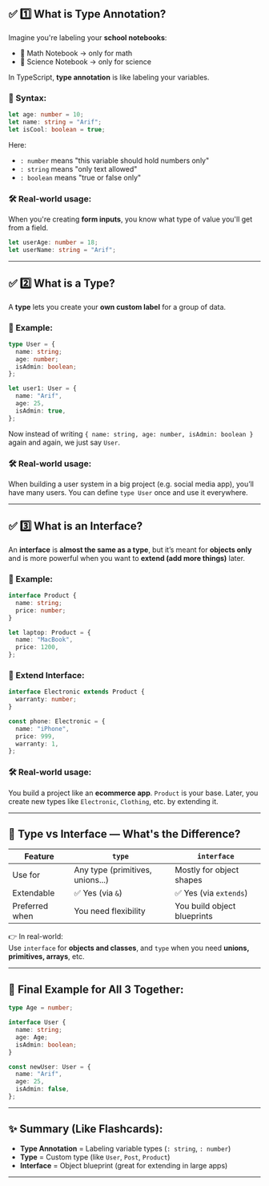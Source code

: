 ## ✅ 1️⃣ What is **Type Annotation**?

Imagine you're labeling your **school notebooks**:

- 📘 Math Notebook → only for math
- 📙 Science Notebook → only for science

In TypeScript, **type annotation** is like labeling your variables.

### 🧠 Syntax:
```ts
let age: number = 10;
let name: string = "Arif";
let isCool: boolean = true;
```

Here:
- `: number` means "this variable should hold numbers only"
- `: string` means "only text allowed"
- `: boolean` means "true or false only"

### 🛠 Real-world usage:
When you're creating **form inputs**, you know what type of value you'll get from a field.

```ts
let userAge: number = 18;
let userName: string = "Arif";
```

---

## ✅ 2️⃣ What is a **Type**?

A **type** lets you create your **own custom label** for a group of data.

### 🧠 Example:

```ts
type User = {
  name: string;
  age: number;
  isAdmin: boolean;
};

let user1: User = {
  name: "Arif",
  age: 25,
  isAdmin: true,
};
```

Now instead of writing `{ name: string, age: number, isAdmin: boolean }` again and again, we just say `User`.

### 🛠 Real-world usage:
When building a user system in a big project (e.g. social media app), you’ll have many users. You can define `type User` once and use it everywhere.

---

## ✅ 3️⃣ What is an **Interface**?

An **interface** is **almost the same as a type**, but it’s meant for **objects only** and is more powerful when you want to **extend (add more things)** later.

### 🧠 Example:

```ts
interface Product {
  name: string;
  price: number;
}

let laptop: Product = {
  name: "MacBook",
  price: 1200,
};
```

### 🔁 Extend Interface:

```ts
interface Electronic extends Product {
  warranty: number;
}

const phone: Electronic = {
  name: "iPhone",
  price: 999,
  warranty: 1,
};
```

### 🛠 Real-world usage:
You build a project like an **ecommerce app**. `Product` is your base. Later, you create new types like `Electronic`, `Clothing`, etc. by extending it.

---

## 🤔 Type vs Interface — What's the Difference?

| Feature         | `type`                           | `interface`                     |
|-----------------|----------------------------------|----------------------------------|
| Use for         | Any type (primitives, unions...) | Mostly for object shapes         |
| Extendable      | ✅ Yes (via `&`)                 | ✅ Yes (via `extends`)           |
| Preferred when  | You need flexibility             | You build object blueprints      |

👉 In real-world:  
Use `interface` for **objects and classes**, and `type` when you need **unions, primitives, arrays**, etc.

---

## 🏁 Final Example for All 3 Together:

```ts
type Age = number;

interface User {
  name: string;
  age: Age;
  isAdmin: boolean;
}

const newUser: User = {
  name: "Arif",
  age: 25,
  isAdmin: false,
};
```

---

## ✨ Summary (Like Flashcards):

- **Type Annotation** = Labeling variable types (`: string`, `: number`)
- **Type** = Custom type (like `User`, `Post`, `Product`)
- **Interface** = Object blueprint (great for extending in large apps)

---

